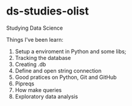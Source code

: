 # ds-studies-olist
  Studying Data Science

  Things I've been learn:
  1. Setup a enviroment in Python and some libs;
  2. Tracking the database
  3. Creating .db
  4. Define and open string connection
  5. Good pratices on Python, Git and GitHub
  6. Pipreqs
  7. How make queries
  8. Exploratory data analysis
